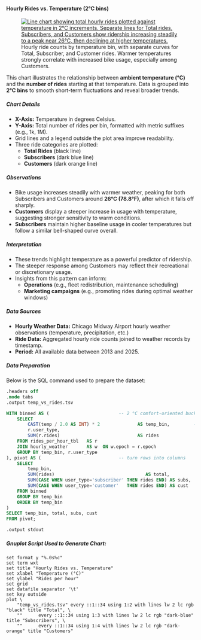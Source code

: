 #### Hourly Rides vs. Temperature (2°C bins)

<figure class="float-right">
  <a href="../images/Hourly_Rides_vs_Temp.svg" target="_blank" title="Select image to open full sized chart">
  <img src="../images/thumbnails/Hourly_Rides_vs_Temp.svg" alt="Line chart showing total hourly rides plotted against temperature in 2°C increments. Separate lines for Total rides, Subscribers, and Customers show ridership increasing steadily to a peak near 26°C, then declining at higher temperatures.">
  </a>
  <figcaption>
  Hourly ride counts by temperature bin, with separate curves for Total, Subscriber, and Customer rides. Warmer temperatures strongly correlate with increased bike usage, especially among Customers.
  </figcaption>
</figure>

This chart illustrates the relationship between **ambient temperature (°C)** and the **number of rides** starting at that temperature. Data is grouped into **2°C bins** to smooth short-term fluctuations and reveal broader trends.

##### Chart Details

- **X-Axis:** Temperature in degrees Celsius.
- **Y-Axis:** Total number of rides per bin, formatted with metric suffixes (e.g., 1k, 1M).
- Grid lines and a legend outside the plot area improve readability.
- Three ride categories are plotted:
  - **Total Rides** (black line)
  - **Subscribers** (dark blue line)
  - **Customers** (dark orange line)

##### Observations

- Bike usage increases steadily with warmer weather, peaking for both Subscribers and Customers around **26°C (78.8°F)**, after which it falls off sharply.
- **Customers** display a steeper increase in usage with temperature, suggesting stronger sensitivity to warm conditions.
- **Subscribers** maintain higher baseline usage in cooler temperatures but follow a similar bell-shaped curve overall.

##### Interpretation

- These trends highlight temperature as a powerful predictor of ridership.
- The steeper response among Customers may reflect their recreational or discretionary usage.
- Insights from this pattern can inform:
  - **Operations** (e.g., fleet redistribution, maintenance scheduling)
  - **Marketing campaigns** (e.g., promoting rides during optimal weather windows)

##### Data Sources

- **Hourly Weather Data:** Chicago Midway Airport hourly weather observations (temperature, precipitation, etc.)
- **Ride Data:** Aggregated hourly ride counts joined to weather records by timestamp.
- **Period:** All available data between 2013 and 2025.

##### Data Preparation

Below is the SQL command used to prepare the dataset:

```sql
.headers off
.mode tabs
.output temp_vs_rides.tsv

WITH binned AS (                          -- 2 °C comfort‑oriented buckets
    SELECT
        CAST(temp / 2.0 AS INT) * 2              AS temp_bin,         -- –10,‑8,…,34
        r.user_type,
        SUM(r.rides)                             AS rides
    FROM rides_per_hour_tbl   AS r
    JOIN hourly_weather       AS w  ON w.epoch = r.epoch
    GROUP BY temp_bin, r.user_type
), pivot AS (                             -- turn rows into columns
    SELECT
        temp_bin,
        SUM(rides)                                  AS total,
        SUM(CASE WHEN user_type='subscriber' THEN rides END) AS subs,
        SUM(CASE WHEN user_type='customer'   THEN rides END) AS cust
    FROM binned
    GROUP BY temp_bin
    ORDER BY temp_bin
)
SELECT temp_bin, total, subs, cust
FROM pivot;

.output stdout
```
##### Gnuplot Script Used to Generate Chart:

```gnuplot
set format y "%.0s%c"
set term wxt           
set title "Hourly Rides vs. Temperature"
set xlabel "Temperature (°C)"
set ylabel "Rides per hour"
set grid
set datafile separator '\t'   
set key outside
plot \
    "temp_vs_rides.tsv" every ::1::34 using 1:2 with lines lw 2 lc rgb "black" title "Total", \
    ""      every ::1::34 using 1:3 with lines lw 2 lc rgb "dark-blue" title "Subscribers", \
    ""      every ::1::34 using 1:4 with lines lw 2 lc rgb "dark-orange" title "Customers"
```




